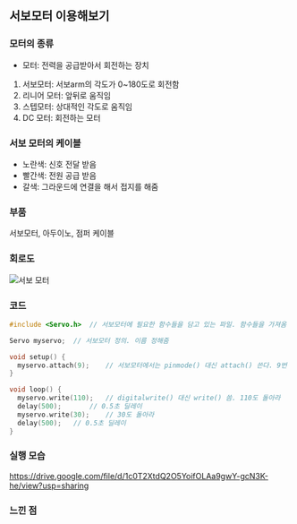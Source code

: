 ## **서보모터 이용해보기**

### **모터의 종류**

* 모터: 전력을 공급받아서 회전하는 장치

1. 서보모터: 서보arm의 각도가 0~180도로 회전함
2. 리니어 모터: 앞뒤로 움직임
3. 스텝모터: 상대적인 각도로 움직임
4. DC 모터: 회전하는 모터



### **서보 모터의 케이블**

- 노란색: 신호 전달 받음
- 빨간색: 전원 공급 받음
- 갈색: 그라운드에 연결을 해서 접지를 해줌



### **부품**

서보모터, 아두이노, 점퍼 케이블



### **회로도**
![서보 모터](https://user-images.githubusercontent.com/78032658/118405547-6ed84300-b6b3-11eb-9082-248294582223.jpg)

### **코드**

```c++
#include <Servo.h>	// 서보모터에 필요한 함수들을 담고 있는 파일. 함수들을 가져옴

Servo myservo;	// 서보모터 정의. 이름 정해줌

void setup() {
  myservo.attach(9);	// 서보모터에서는 pinmode() 대신 attach() 쓴다. 9번 핀에 서보모터 있다.
}

void loop() {
  myservo.write(110);	// digitalwrite() 대신 write() 씀. 110도 돌아라
  delay(500);		// 0.5초 딜레이 
  myservo.write(30);	// 30도 돌아라
  delay(500);	// 0.5초 딜레이
}
```



### **실행 모습**
https://drive.google.com/file/d/1c0T2XtdQ2O5YoifOLAa9gwY-gcN3K-he/view?usp=sharing

### **느낀 점**

